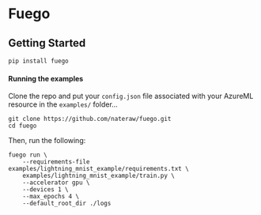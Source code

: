 # Fuego

## Getting Started

```
pip install fuego
```

#### Running the examples

Clone the repo and put your `config.json` file associated with your AzureML resource in the `examples/` folder...

```
git clone https://github.com/nateraw/fuego.git
cd fuego
```

Then, run the following:

```
fuego run \
    --requirements-file examples/lightning_mnist_example/requirements.txt \
    examples/lightning_mnist_example/train.py \
    --accelerator gpu \
    --devices 1 \
    --max_epochs 4 \
    --default_root_dir ./logs
```
